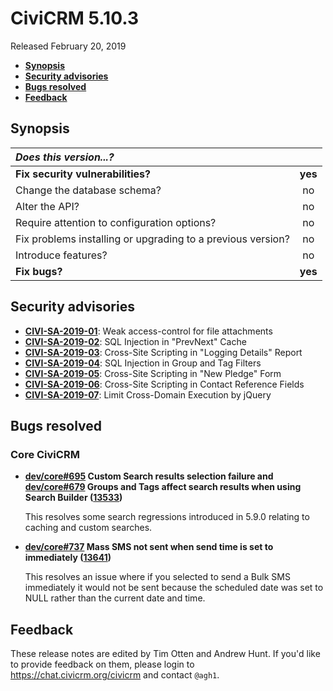 # CiviCRM 5.10.3

Released February 20, 2019

- **[Synopsis](#synopsis)**
- **[Security advisories](#security)**
- **[Bugs resolved](#bugs)**
- **[Feedback](#feedback)**

## <a name="synopsis"></a>Synopsis

| *Does this version...?*                                         |         |
|:--------------------------------------------------------------- |:-------:|
| **Fix security vulnerabilities?**                               | **yes** |
| Change the database schema?                                     |   no    |
| Alter the API?                                                  |   no    |
| Require attention to configuration options?                     |   no    |
| Fix problems installing or upgrading to a previous version?     |   no    |
| Introduce features?                                             |   no    |
| **Fix bugs?**                                                   | **yes** |

## <a name="security"></a>Security advisories
- **[CIVI-SA-2019-01](https://civicrm.org/advisory/civi-sa-2019-01-weak-access-control-for-file-attachments)**:
  Weak access-control for file attachments
- **[CIVI-SA-2019-02](https://civicrm.org/advisory/civi-sa-2019-02-sqli-in-prevnext-cache)**:
  SQL Injection in "PrevNext" Cache
- **[CIVI-SA-2019-03](https://civicrm.org/advisory/civi-sa-2019-03-xss-in-logging-details-report)**:
  Cross-Site Scripting in "Logging Details" Report
- **[CIVI-SA-2019-04](https://civicrm.org/advisory/civi-sa-2019-04-sqli-in-group-tag-filters)**:
  SQL Injection in Group and Tag Filters
- **[CIVI-SA-2019-05](https://civicrm.org/advisory/civi-sa-2019-05-xss-in-new-pledge-form)**:
  Cross-Site Scripting in "New Pledge" Form
- **[CIVI-SA-2019-06](https://civicrm.org/advisory/civi-sa-2019-06-xss-in-contact-entity-reference-fields)**:
  Cross-Site Scripting in Contact Reference Fields
- **[CIVI-SA-2019-07](https://civicrm.org/advisory/civi-sa-2019-07-limit-cross-domain-execution-by-jquery)**:
  Limit Cross-Domain Execution by jQuery

## <a name="bugs"></a>Bugs resolved

### Core CiviCRM

- **[dev/core#695](https://lab.civicrm.org/dev/core/issues/695) Custom Search
  results selection failure and
  [dev/core#679](https://lab.civicrm.org/dev/core/issues/679) Groups and Tags
  affect search results when using Search Builder
  ([13533](https://github.com/civicrm/civicrm-core/pull/13533))**

  This resolves some search regressions introduced in 5.9.0 relating to caching
  and custom searches.

- **[dev/core#737](https://lab.civicrm.org/dev/core/issues/737) Mass SMS not
  sent when send time is set to immediately 
  ([13641](https://github.com/civicrm/civicrm-core/pull/13641))**

  This resolves an issue where if you selected to send a Bulk SMS immediately
  it would not be sent because the scheduled date was set to NULL rather than
  the current date and time.

## <a name="feedback"></a>Feedback

These release notes are edited by Tim Otten and Andrew Hunt.  If you'd like to
provide feedback on them, please login to https://chat.civicrm.org/civicrm and
contact `@agh1`.
